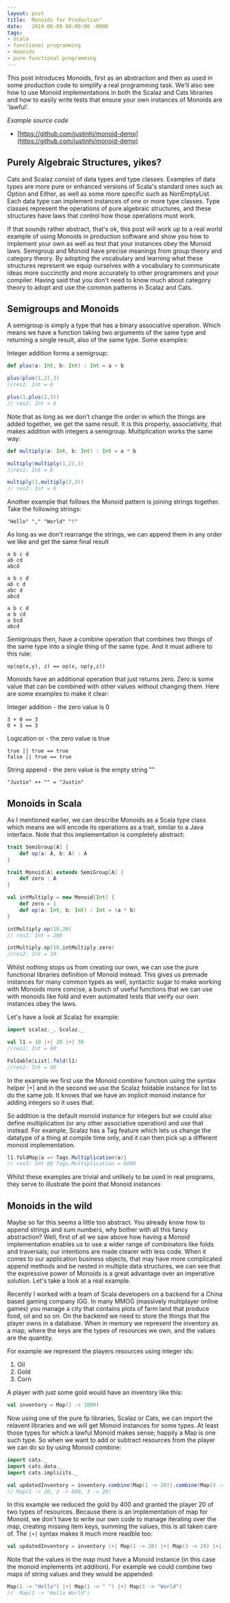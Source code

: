 ```yaml
---
layout: post
title:  Monoids for Production"
date:   2019-06-09 00:00:00 -0000
tags:
- scala
- functional programming
- monoids
- pure functional programming
---
```


This post introduces Monoids, first as an abstraction and then as used in some production code to simplify a real programming task. We'll also see how to use Monoid implementations in both the Scalaz and Cats libraries and how to easily write tests that ensure your own instances of Monoids are 'lawful'.

_Example source code_
- [https://github.com/justinhj/monoid-demo](https://github.com/justinhj/monoid-demo)

## Purely Algebraic Structures, yikes?

Cats and Scalaz consist of data types and type classes. Examples of data types are more pure or enhanced versions of Scala's standard ones such as Option and Either, as well as some more specific such as NonEmptyList. Each data type can implement instances of one or more type classes. Type classes represent the operations of pure algebraic structures, and these structures have laws that control how those operations must work. 

If that sounds rather abstract, that's ok, this post will work up to a real world example of using Monoids in production software and show you how to implement your own as well as test that your instances obey the Monoid laws. Semigroup and Monoid have precise meanings from group theory and category theory. By adopting the vocabulary and learning what these structures represent we equip ourselves with a vocabulary to communicate ideas more succinctly and more accurately to other programmers and your compiler. Having said that you don't need to know much about category theory to adopt and use the common patterns in Scalaz and Cats.

## Semigroups and Monoids

A semigroup is simply a type that has a binary associative operation. Which means we have a function taking two arguments of the same type and returning a single result, also of the same type. Some examples:

Integer addition forms a semigroup:

```scala
def plus(a: Int, b: Int) : Int = a + b

plus(plus(1,2),3) 
//res1: Int = 6

plus(1,plus(2,3)) 
// res2: Int = 6
```

Note that as long as we don't change the order in which the things are added together, we get the same result. It is this property, associativity, that makes addition with integers a semigroup. Multiplication works the same way:

```scala
def multiply(a: Int, b: Int) : Int = a * b

multiply(multiply(1,2),3) 
//res1: Int = 6

multiply(1,multiply(2,3)) 
// res2: Int = 6
```

Another example that follows the Monoid pattern is joining strings together. Take the following strings:

`"Hello" "," "World" "!"`

As long as we don't rearrange the strings, we can append them in any order we like and get the same final result

```
a b c d
ab cd
abcd
```

```
a b c d
ab c d
abc d
abcd
```

```
a b c d
a b cd
a bcd
abcd
```

Semigroups then, have a combine operation that combines two things of the same type into a single thing of the same type. And it must adhere to this rule:

`op(op(x,y), z) == op(x, op(y,z))`

Monoids have an additional operation that just returns zero. Zero is some value that can be combined with other values without changing them. Here are some examples to make it clear:

Integer addition - the zero value is 0
```
3 + 0 == 3
0 + 3 == 3
```

Logication or - the zero value is true
```
true || true == true
false || true == true
```

String append - the zero value is the empty string ""
```
"Justin" ++ "" = "Justin"
```

## Monoids in Scala

As I mentioned earlier, we can describe Monoids as a Scala type class which means we will encode its operations as a trait, similar to a Java interface. Note that this implementation is completely abstract:

```scala
trait SemiGroup[A] {
	def op(a: A, b: A) : A
}

trait Monoid[A] extends SemiGroup[A] {
	def zero : A
}

val intMultiply = new Monoid[Int] {
    def zero = 1
	def op(a: Int, b: Int) : Int = (a * b)
}

intMultiply.op(10,20) 
// res1: Int = 200

intMultiply.op(10,intMultiply.zero) 
//res2: Int = 10
```

Whilst nothing stops us from creating our own, we can use the pure functional libraries definition of Monoid instead. This gives us premade instances for many common types as well, syntactic sugar to make working with Monoids more concise, a bunch of useful functions that we can use with monoids like fold and even automated tests that verify our own instances obey the laws.

Let's have a look at Scalaz for example:

```scala
import scalaz._, Scalaz._

val l1 = 10 |+| 20 |+| 30 
//res1: Int = 60 

Foldable[List].fold(l1)
//res2: Int = 60
```

In the example we first use the Monoid combine function using the syntax helper |+| and in the second we use the Scalaz foldable instance for list to do the same job. It knows that we have an implicit monoid instance for adding integers so it uses that.

So addition is the default monoid instance for integers but we could also define multiplication (or any other associative operation) and use that instead. For example, Scalaz has a Tag feature which lets us change the datatype of a thing at compile time only, and it can then pick up a different monoid implementation.

```scala
l1.foldMap{a => Tags.Multiplication(a)}
// res3: Int @@ Tags.Multiplication = 6000
```

Whilst these examples are trivial and unlikely to be used in real programs, they serve to illustrate the point that Monoid instances 

## Monoids in the wild

Maybe so far this seems a little too abstract. You already know how to append strings and sum numbers, why bother with all this fancy abstraction? Well, first of all we saw above how having a Monoid implementation enables us to use a wider range of combinators like folds and traversals; our intentions are made clearer with less code. When it comes to our application business objects, that may have more complicated append methods and be nested in multiple data structures, we can see that the expressive power of Monoids is a great advantage over an imperative solution. Let's take a look at a real example.

Recently I worked with a team of Scala developers on a backend for a China based gaming company IGG. In many MMOG (massively multiplayer online games) you manage a city that contains plots of farm land that produce food, oil and so on. On the backend we need to store the things that the player owns in a database. When in memory we represent the
 inventory as a map, where the keys are the types of resources we own, and the values are the quantity.
 
For example we represent the players resources using integer ids:

1. Oil
2. Gold
3. Corn
 
 A player with just some gold would have an inventory like this:
 

```scala
val inventory = Map(2 -> 1000)
 ```

Now using one of the pure fp libraries, Scalaz or Cats, we can import the relavent libraries and we will get Monoid instances for some types. At least those types for which a lawful Monoid makes sense; happily a Map is one such type. So when we want to add or subtract resources from the player we can do so by using Monoid combine:

```scala
import cats._
import cats.data._
import cats.implicits._

val updatedInventory = inventory.combine(Map(1 -> 20)).combine(Map(3 -> 20)).combine(Map(2 -> -400)) 
// Map(1 -> 20, 2 -> 600, 3 -> 20)
```

In this example we reduced the gold by 400 and granted the player 20 of two types of resources. Because there is an implementation of map for Monoid, we don't have to write our own code to manage iterating over the map, creating missing item keys, summing the values, this is all taken care of. The `|+|` syntax makes it much more readble too:

```scala
val updatedInventory = inventory |+| Map(1 -> 20) |+| Map(3 -> 20) |+| Map(2 -> -400)`
```

Note that the values in the map must have a Monoid instance (in this case the monoid implements int addition). For example we could combine two maps of string values and they would be appended:

```scala
Map(1 -> "Hello") |+| Map(1 -> " ") |+| Map(1 -> "World")
//  Map(1 -> "Hello World")
```




 

